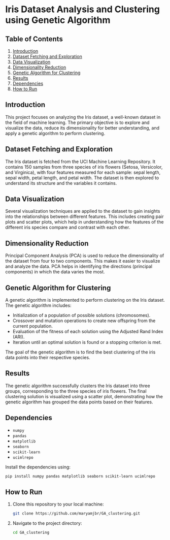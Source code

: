 # Iris Dataset Analysis and Clustering using Genetic Algorithm

## Table of Contents

1. [Introduction](#introduction)
2. [Dataset Fetching and Exploration](#dataset-fetching-and-exploration)
3. [Data Visualization](#data-visualization)
4. [Dimensionality Reduction](#dimensionality-reduction)
5. [Genetic Algorithm for Clustering](#genetic-algorithm-for-clustering)
6. [Results](#results)
7. [Dependencies](#dependencies)
8. [How to Run](#how-to-run)

## Introduction

This project focuses on analyzing the Iris dataset, a well-known dataset in the field of machine learning. The primary objective is to explore and visualize the data, reduce its dimensionality for better understanding, and apply a genetic algorithm to perform clustering.

## Dataset Fetching and Exploration

The Iris dataset is fetched from the UCI Machine Learning Repository. It contains 150 samples from three species of iris flowers (Setosa, Versicolor, and Virginica), with four features measured for each sample: sepal length, sepal width, petal length, and petal width. The dataset is then explored to understand its structure and the variables it contains.

## Data Visualization

Several visualization techniques are applied to the dataset to gain insights into the relationships between different features. This includes creating pair plots and scatter plots, which help in understanding how the features of the different iris species compare and contrast with each other.

## Dimensionality Reduction

Principal Component Analysis (PCA) is used to reduce the dimensionality of the dataset from four to two components. This makes it easier to visualize and analyze the data. PCA helps in identifying the directions (principal components) in which the data varies the most.

## Genetic Algorithm for Clustering

A genetic algorithm is implemented to perform clustering on the Iris dataset. The genetic algorithm includes:
- Initialization of a population of possible solutions (chromosomes).
- Crossover and mutation operations to create new offspring from the current population.
- Evaluation of the fitness of each solution using the Adjusted Rand Index (ARI).
- Iteration until an optimal solution is found or a stopping criterion is met.

The goal of the genetic algorithm is to find the best clustering of the iris data points into their respective species.

## Results

The genetic algorithm successfully clusters the Iris dataset into three groups, corresponding to the three species of iris flowers. The final clustering solution is visualized using a scatter plot, demonstrating how the genetic algorithm has grouped the data points based on their features.

## Dependencies

- `numpy`
- `pandas`
- `matplotlib`
- `seaborn`
- `scikit-learn`
- `ucimlrepo`

Install the dependencies using:

```bash
pip install numpy pandas matplotlib seaborn scikit-learn ucimlrepo
```

## How to Run

1. Clone this repository to your local machine:

   ```bash
   git clone https://github.com/maryamjbr/GA_clustering.git
   ```

2. Navigate to the project directory:

   ```bash
   cd GA_clustering
   ```

